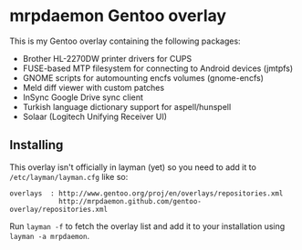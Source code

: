mrpdaemon Gentoo overlay
========================

This is my Gentoo overlay containing the following packages:

* Brother HL-2270DW printer drivers for CUPS
* FUSE-based MTP filesystem for connecting to Android devices (jmtpfs)
* GNOME scripts for automounting encfs volumes (gnome-encfs)
* Meld diff viewer with custom patches
* InSync Google Drive sync client
* Turkish language dictionary support for aspell/hunspell
* Solaar (Logitech Unifying Receiver UI)

## Installing

This overlay isn't officially in layman (yet) so you need to add it to
`/etc/layman/layman.cfg` like so:

    overlays  : http://www.gentoo.org/proj/en/overlays/repositories.xml
                http://mrpdaemon.github.com/gentoo-overlay/repositories.xml

Run `layman -f` to fetch the overlay list and add it to your installation
using `layman -a mrpdaemon`.
